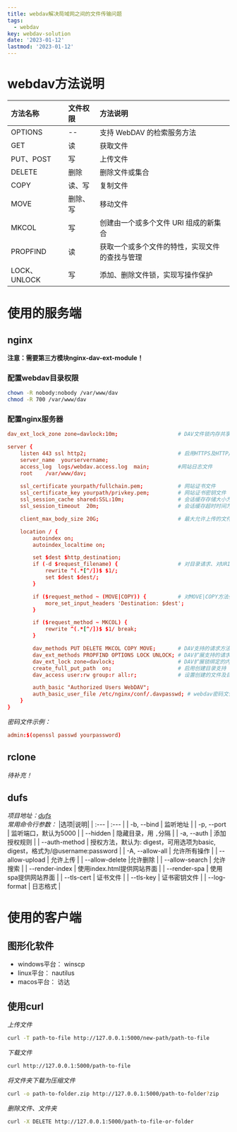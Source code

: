 ```yaml
---
title: webdav解决局域网之间的文件传输问题
tags: 
  - webdav
key: webdav-solution
date: '2023-01-12'
lastmod: '2023-01-12'
---
```

# webdav方法说明
|方法名称|	文件权限|	方法说明|
| :--- | :--- | :--- |
|OPTIONS|--|	支持 WebDAV 的检索服务方法|
|GET|	读|	获取文件|
|PUT、POST|	写|	上传文件|
|DELETE|	删除|	删除文件或集合|
|COPY|	读、写|	复制文件|
|MOVE|	删除、写|	移动文件|
|MKCOL|	写|	创建由一个或多个文件 URI 组成的新集合|
|PROPFIND|	读|	获取一个或多个文件的特性，实现文件的查找与管理|
|LOCK、UNLOCK|	写|	添加、删除文件锁，实现写操作保护|
# 使用的服务端
## nginx
**注意：需要第三方模块nginx-dav-ext-module！**  
### 配置webdav目录权限
```bash
chown -R nobody:nobody /var/www/dav
chmod -R 700 /var/www/dav
```
### 配置nginx服务器
```conf
dav_ext_lock_zone zone=davlock:10m;                   # DAV文件锁内存共享区

server {
    listen 443 ssl http2;                             # 启用HTTPS及HTTP/2
    server_name  yourservername;
    access_log  logs/webdav.access.log  main;         #网站日志文件
    root    /var/www/dav;
   
    ssl_certificate yourpath/fullchain.pem;           # 网站证书文件
    ssl_certificate_key yourpath/privkey.pem;         # 网站证书密钥文件
    ssl_session_cache shared:SSL:10m;                 # 会话缓存存储大小为10MB
    ssl_session_timeout  20m;                         # 会话缓存超时时间为20分钟

    client_max_body_size 20G;                         # 最大允许上传的文件大小

    location / {
        autoindex on;
        autoindex_localtime on;

        set $dest $http_destination;
        if (-d $request_filename) {                   # 对目录请求、对URI自动添加“/”
            rewrite ^(.*[^/])$ $1/;
            set $dest $dest/;
        }

        if ($request_method ~ (MOVE|COPY)) {          # 对MOVE|COPY方法强制添加Destination请求头
            more_set_input_headers 'Destination: $dest';
        }

        if ($request_method ~ MKCOL) {
            rewrite ^(.*[^/])$ $1/ break;
        }

        dav_methods PUT DELETE MKCOL COPY MOVE;       # DAV支持的请求方法
        dav_ext_methods PROPFIND OPTIONS LOCK UNLOCK; # DAV扩展支持的请求方法
        dav_ext_lock zone=davlock;                    # DAV扩展锁绑定的内存区域
        create_full_put_path  on;                     # 启用创建目录支持
        dav_access user:rw group:r all:r;             # 设置创建的文件及目录的访问权限

        auth_basic "Authorized Users WebDAV";
        auth_basic_user_file /etc/nginx/conf/.davpasswd; # webdav密码文件
    }
}
```
*密码文件示例：*
```conf
admin:$(openssl passwd yourpassword)
```
## rclone
*待补充！*
## dufs
*项目地址：[dufs](https://github.com/sigoden/dufs)*  
*常用命令行参数：*
|选项|说明|
| :--- | :--- |
| -b, --bind <addrs> | 监听地址 |
| -p, --port <port> | 监听端口，默认为5000 |
| --hidden <value> | 隐藏目录，用 `,`分隔 |
| -a, --auth <rules> | 添加授权规则 |
| --auth-method <value> | 授权方法，默认为: digest，可用选项为basic, digest，格式为/@username:password |
| -A, --allow-all | 允许所有操作 |
| --allow-upload | 允许上传 |
| --allow-delete |允许删除 |
| --allow-search | 允许搜索 |
| --render-index | 使用index.html提供网站界面 |
| --render-spa | 使用spa提供网站界面 |
| --tls-cert <path> | 证书文件 |
| --tls-key <path> | 证书密钥文件 |
| --log-format <format> | 日志格式 |
# 使用的客户端
## 图形化软件
- windows平台： winscp
- linux平台： nautilus
- macos平台： 访达
## 使用curl
*上传文件*
```bash
curl -T path-to-file http://127.0.0.1:5000/new-path/path-to-file
```
*下载文件*
```bash
curl http://127.0.0.1:5000/path-to-file
```
*将文件夹下载为压缩文件*
```bash
curl -o path-to-folder.zip http://127.0.0.1:5000/path-to-folder?zip
```
*删除文件、文件夹*
```bash
curl -X DELETE http://127.0.0.1:5000/path-to-file-or-folder
```